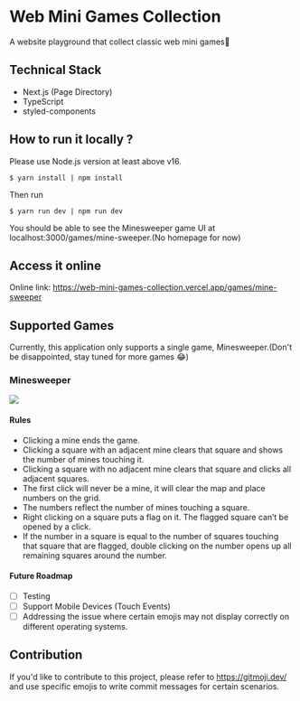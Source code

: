 # Web Mini Games Collection

A website playground that collect classic web mini games🤖

## Technical Stack

- Next.js (Page Directory)
- TypeScript
- styled-components

## How to run it locally ?

Please use Node.js version at least above v16.

```shell
$ yarn install | npm install
```

Then run

```shell
$ yarn run dev | npm run dev
```

You should be able to see the Minesweeper game UI at localhost:3000/games/mine-sweeper.(No homepage for now)

## Access it online

Online link: https://web-mini-games-collection.vercel.app/games/mine-sweeper

## Supported Games

Currently, this application only supports a single game, Minesweeper.(Don't be disappointed, stay tuned for more games 😂)

### Minesweeper

![](https://i.imgur.com/ceX2BIT.png)

#### Rules

- Clicking a mine ends the game.
- Clicking a square with an adjacent mine clears that square and shows the number of mines touching it.
- Clicking a square with no adjacent mine clears that square and clicks all adjacent squares.
- The first click will never be a mine, it will clear the map and place numbers on the grid.
- The numbers reflect the number of mines touching a square.
- Right clicking on a square puts a flag on it. The flagged square can’t be opened by a click.
- If the number in a square is equal to the number of squares touching that square that are flagged, double clicking on the number opens up all remaining squares around the number.

#### Future Roadmap

- [ ] Testing
- [ ] Support Mobile Devices (Touch Events)
- [ ] Addressing the issue where certain emojis may not display correctly on different operating systems.

## Contribution

If you'd like to contribute to this project, please refer to https://gitmoji.dev/ and use specific emojis to write commit messages for certain scenarios.
